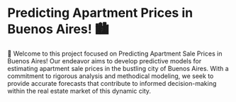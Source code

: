 # Predicting Apartment Prices in Buenos Aires! 🏙️

🚀 Welcome to this project focused on Predicting Apartment Sale Prices in Buenos Aires!
Our endeavor aims to develop predictive models for estimating apartment sale prices
in the bustling city of Buenos Aires. With a commitment to rigorous analysis
and methodical modeling, we seek to provide accurate forecasts that contribute
to informed decision-making within the real estate market of this dynamic city.

